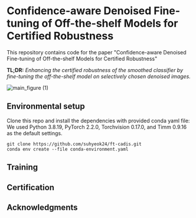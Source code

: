 # Confidence-aware Denoised Fine-tuning of Off-the-shelf Models for Certified Robustness

This repository contains code for the paper "Confidence-aware Denoised Fine-tuning of Off-the-shelf Models for Certified Robustness" 

<b>TL;DR:</b>  *Enhancing the certified robustness of the smoothed classifier by fine-tuning the off-the-shelf model on selectively chosen denoised images.* 

![main_figure (1)](https://github.com/user-attachments/assets/885eda34-ad32-40d4-a251-ac3d8bb4ff62)

## Environmental setup
Clone this repo and install the dependencies with provided conda yaml file:
We used Python 3.8.19, PyTorch 2.2.0, Torchvision 0.17.0, and Timm 0.9.16 as the default settings.
```
git clone https://github.com/suhyeok24/ft-cadis.git
conda env create --file conda-environment.yaml
```

## Training

## Certification

## Acknowledgments